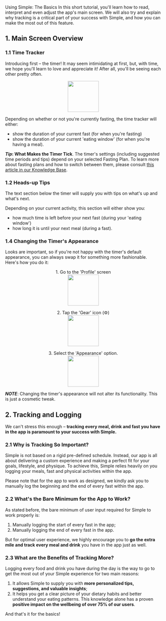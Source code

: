 Using Simple: The Basics
In this short tutorial, you'll learn how to read, interpret and even adjust the app's main screen. We will also try and explain why tracking is a critical part of your success with Simple, and how you can make the most out of this feature.

## 1. Main Screen Overview
### 1.1 Time Tracker
Introducing first – the timer! It may seem intimidating at first, but, with time, we hope you'll learn to love and appreciate it! After all, you'll be seeing each other pretty often.
<p align="center"> 
  <img width="100" src="https://dkea7qxfae4ft.cloudfront.net/kb/Timer.png">
</p>  
Depending on whether or not you're currently fasting, the time tracker will either:

* show the duration of your current fast (for when you're fasting)
* show the duration of your current 'eating window' (for when you're having a meal).

***Tip*: What Makes the Timer Tick**. The timer's settings (including suggested time periods and tips) depend on your selected Fasting Plan. To learn more about fasting plans and how to switch between them, please consult [this article in our Knowledge Base](LINK).

### 1.2 Heads-up Tips
The text section below the timer will supply you with tips on what's up and what's next.

Depending on your current activity, this section will either show you:

* how much time is left before your next fast (during your 'eating window')
* how long it is until your next meal (during a fast).

### 1.4 Changing the Timer's Appearance
Looks are important, so if you're not happy with the timer's default appearance, you can always swap it for something more fashionable. Here's how you do it:

<p align="center"> 1. Go to the 'Profile' screen
<br/>
  <img width="100" src="https://dkea7qxfae4ft.cloudfront.net/kb/1.png">
</p>  
<p align="center"> 2. Tap the 'Gear' icon (⚙)
<br/>
  <img width="100" src="https://dkea7qxfae4ft.cloudfront.net/kb/Settings.png">
</p>  
<p align="center"> 3. Select the 'Appearance' option.
<br/>
  <img width="100" src="https://dkea7qxfae4ft.cloudfront.net/kb/Appearence.png">
</p>

***NOTE***: Changing the timer's appearance will not alter its functionality. This is just a cosmetic tweak.

## 2. Tracking and Logging
We can't stress this enough – **tracking every meal, drink and fast you have in the app is paramount to your success with Simple.**

### 2.1 Why is Tracking So Important?
Simple is not based on a rigid pre-defined schedule. Instead, our app is all about delivering a custom experience and making a perfect fit for your goals, lifestyle, and physique. To achieve this, Simple relies heavily on you logging your meals, fast and physical activities within the app.

Please note that for the app to work as designed, we kindly ask you to manually log the beginning and the end of every fast within the app.

### 2.2 What's the Bare Minimum for the App to Work?
As stated before, the bare minimum of user input required for Simple to work properly is:

1. Manually logging the start of every fast in the app;
2. Manually logging the end of every fast in the app.

But for optimal user experience, we highly encourage you to **go the extra mile and track every meal and drink** you have in the app just as well.

### 2.3 What are the Benefits of Tracking More?
Logging every food and drink you have during the day is the way to go to get the most out of your Simple experience for two main reasons:

1. It allows Simple to supply you with **more personalized tips, suggestions, and valuable insights**;
2. It helps you get a clear picture of your dietary habits and better understand your eating patterns. This knowledge alone has a proven **positive impact on the wellbeing of over 75% of our users**.

And that's it for the basics!
